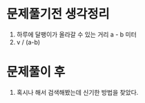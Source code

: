 # 문제풀기전 생각정리

1. 하루에 달팽이가 올라갈 수 있는 거리 a - b 미터
2. v / (a-b)

# 문제풀이 후

1. 혹시나 해서 검색해봤는데 신기한 방법을 찾았다.
